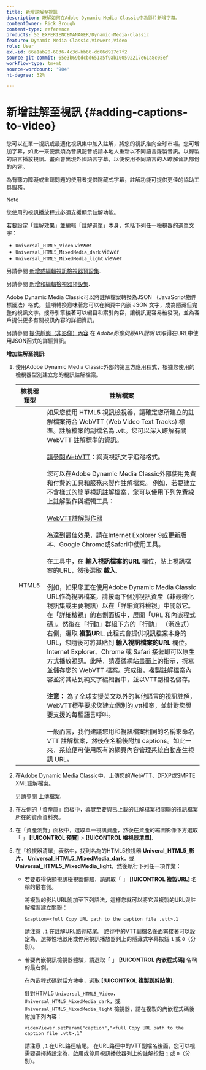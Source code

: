 ```yaml
---
title: 新增註解至視訊
description: 瞭解如何在Adobe Dynamic Media Classic中為影片新增字幕。
contentOwner: Rick Brough
content-type: reference
products: SG_EXPERIENCEMANAGER/Dynamic-Media-Classic
feature: Dynamic Media Classic,Viewers,Video
role: User
exl-id: 66a1ab20-6036-4c3d-bb66-dd06d917c7f2
source-git-commit: 65e3b69bdcbd651a5f9ab100592217e61a8c05ef
workflow-type: tm+mt
source-wordcount: '904'
ht-degree: 32%

---
```


# 新增註解至視訊 {#adding-captions-to-video}

您可以在單一視訊或最適化視訊集中加入註解，將您的視訊推向全球市場。您可增加字幕，如此一來便無須為音訊配音或請本地人重新以不同語言錄製音訊。以錄製的語言播放視訊。畫面會出現外國語言字幕，以便使用不同語言的人瞭解音訊部份的內容。

為有聽力障礙或重聽問題的使用者提供隱藏式字幕，註解功能可提供更佳的協助工具服務。

>[!NOTE]
>
>您使用的視訊播放程式必須支援顯示註解功能。

若要設定「註解效果」並編輯「註解選單」本身，包括下列任一檢視器的選單文字：

* `Universal_HTML5_Video` viewer
* `Universal_HTML5_MixedMedia_dark` viewer
* `Universal_HTML5_MixedMedia_light` viewer

另請參閱 [新增或編輯視訊檢視器預設集](previewing-videos-video-viewer.md#adding_or_editing_a_video_viewer_preset).

另請參閱 [新增和編輯檢視器預設集](application-setup.md#adding_and_editing_viewer_presets).

Adobe Dynamic Media Classic可以將註解檔案轉換為JSON （JavaScript物件標籤法）格式。 這項轉換意味著您可以在網頁中內嵌 JSON 文字，成為隱藏但完整的視訊文字。搜尋引擎接著可以編目和索引內容，讓視訊更容易被發現，並為客戶提供更多有關視訊內容的詳細資訊。

另請參閱 [提供靜態（非影像）內容](https://experienceleague.adobe.com/docs/dynamic-media-developer-resources/image-serving-api/image-serving-api/c-serving-static-nonimage-contents.html?lang=en#image-serving-api) 在 *Adobe影像伺服API說明* 以取得在URL中使用JSON函式的詳細資訊。

**增加註解至視訊:**

1. 使用Adobe Dynamic Media Classic外部的第三方應用程式，根據您使用的檢視器型別建立您的視訊註解檔案。

   | 檢視器類型 | 註解檔案 |
   |--- |--- |
   | HTML5 | 如果您使用 HTML5 視訊檢視器，請確定您所建立的註解檔案符合 WebVTT (Web Video Text Tracks) 標準。註解檔案的副檔名為 .vtt。您可以深入瞭解有關 WebVTT 註解標準的資訊。<br><br>[請參閱WebVTT](https://w3c.github.io/webvtt/)：網頁視訊文字追蹤格式。 <br><br>您可以在Adobe Dynamic Media Classic外部使用免費和付費的工具和服務來製作註解檔案。 例如，若要建立不含樣式的簡單視訊註解檔案，您可以使用下列免費線上註解製作與編輯工具： <br><br>[WebVTT註解製作器](https://testdrive-archive.azurewebsites.net/Graphics/CaptionMaker/Default.html) <br><br>為達到最佳效果，請在Internet Explorer 9或更新版本、Google Chrome或Safari中使用工具。 <br><br>在工具中，在 <b>輸入視訊檔案的URL</b> 欄位，貼上視訊檔案的URL，然後選取 <b>載入</b>. <br><br>例如，如果您正在使用Adobe Dynamic Media Classic URL作為視訊檔案，請按兩下個別視訊資產（非最適化視訊集或主要視訊）以在「詳細資料檢視」中開啟它。 在「詳細檢視」的右側面板中，展開「URL 和內嵌程式碼」。然後在「行動」群組下方的「行動」 （漸進式）右側，選取 <b>複製URL</b>. 此程式會提供視訊檔案本身的URL，您隨後可將其貼到 <b>輸入視訊檔案的URL</b> 欄位。 Internet Explorer、Chrome 或 Safari 接著即可以原生方式播放視訊。此時，請遵循網站畫面上的指示，撰寫並儲存您的 WebVTT 檔案。完成後，複製註解檔案內容並將其貼到純文字編輯器中，並以VTT副檔名儲存。 <br><br><b>注意：</b> 為了全球支援英文以外的其他語言的視訊註解，WebVTT標準要求您建立個別的.vtt檔案，並針對您想要支援的每種語言呼叫。 <br><br>一般而言，我們建議您用和視訊檔案相同的名稱來命名 VTT 註解檔案，然後在名稱後附加 captions。如此一來，系統便可使用既有的網頁內容管理系統自動產生視訊 URL。 |

1. 在Adobe Dynamic Media Classic中，上傳您的WebVTT、DFXP或SMPTE XML註解檔案。

   另請參閱 [上傳檔案](uploading-files.md#uploading_files).

1. 在左側的「資產庫」面板中，導覽至要與已上載的註解檔案相關聯的視訊檔案所在的資產資料夾。
1. 在「資產瀏覽」面板中，選取單一視訊資產，然後在資產的縮圖影像下方選取「 」 **[!UICONTROL 預覽]** > **[!UICONTROL 檢視器清單]**.
1. 在「檢視器清單」表格中，找到名為的HTML5檢視器 **Univeral_HTML5_影片**， **Universal_HTML5_MixedMedia_dark**，或 **Universal_HTML5_MixedMedia_light**，然後執行下列任一項作業：

   * 若要取得快顯視訊檢視器體驗，請選取「 」 **[!UICONTROL 複製URL]** 名稱的最右側。

      將複製的影片URL附加至下列語法，這樣您就可以將它與複製的URL與註解檔案建立關聯：

      `&caption=<full Copy URL path to the caption file .vtt>,1`

      請注意 `,1` 在註解URL路徑結尾。 路徑中的VTT副檔名後面緊接著可以設定為，選擇性地啟用或停用視訊播放器列上的隱藏式字幕按鈕 `1` 或 `0`（分別）。

   * 若要內嵌視訊檢視器體驗，請選取「 」 **[!UICONTROL 內嵌程式碼]** 名稱的最右側。

      在內嵌程式碼對話方塊中，選取 **[!UICONTROL 複製到剪貼簿]**.

      針對HTML5 `Universal_HTML5_Video`， `Universal_HTML5_MixedMedia_dark`，或 `Universal_HTML5_MixedMedia_light` 檢視器，請在複製的內嵌程式碼後附加下列內容：

      `videoViewer.setParam("caption","<full Copy URL path to the caption file .vtt>,1”`

      請注意 `,1` 在URL路徑結尾。 在URL路徑中的VTT副檔名後面，您可以視需要選擇將設定為，啟用或停用視訊播放器列上的註解按鈕 `1` 或 `0`（分別）。

